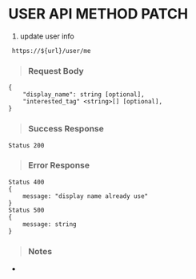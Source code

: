 # USER API METHOD PATCH

1. update user info

` https://${url}/user/me`

> ### Request Body

```
{
    "display_name": string [optional],
    "interested_tag" <string>[] [optional],
}
```

> ### Success Response

```
Status 200
```

> ### Error Response

```
Status 400
{
    message: "display name already use"
}
Status 500
{
    message: string
}
```

> ### Notes

-
